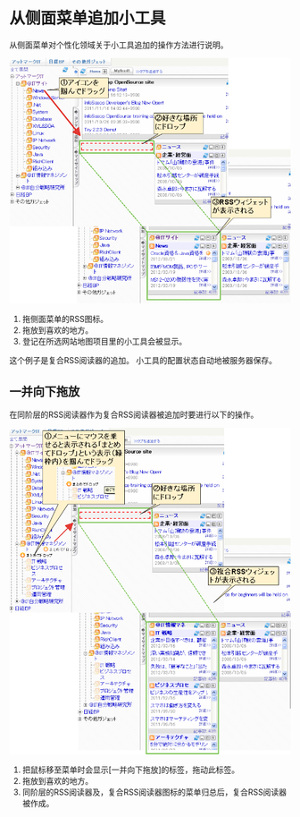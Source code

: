 # 从侧面菜单追加小工具

从侧面菜单对个性化领域关于小工具追加的操作方法进行说明。

![Dropping the gadget from Site Map]

1. 拖侧面菜单的RSS图标。
2. 拖放到喜欢的地方。
3. 登记在所选网站地图项目里的小工具会被显示。

这个例子是复合RSS阅读器的追加。
小工具的配置状态自动地被服务器保存。

## 一并向下拖放

在同阶层的RSS阅读器作为复合RSS阅读器被追加时要进行以下的操作。

![Dropping all gadgets from Site Map]

1. 把鼠标移至菜单时会显示[一并向下拖放]的标签，拖动此标签。
2. 拖放到喜欢的地方。
3. 同阶层的RSS阅读器及，复合RSS阅读器图标的菜单归总后，复合RSS阅读器被作成。


[Dropping the gadget from Site Map]: images/user-panel/adding-a-gadget-from-the-site-map-1.png
[Dropping all gadgets from Site Map]: images/user-panel/adding-a-gadget-from-the-site-map-2.png
